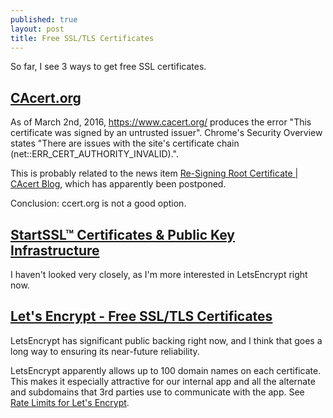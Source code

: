 ```yaml
---
published: true
layout: post
title: Free SSL/TLS Certificates
---
```


So far, I see 3 ways to get free SSL certificates.

## [CAcert.org](http://www.cacert.org/)

As of March 2nd, 2016, https://www.cacert.org/ produces the error "This certificate was signed by an untrusted issuer". Chrome's Security Overview states "There are issues with the site's certificate chain (net::ERR_CERT_AUTHORITY_INVALID).".

This is probably related to the news item [Re-Signing Root Certificate | CAcert Blog](http://blog.cacert.org/2015/12/re-signing-root-certificate/), which has apparently been postponed.

Conclusion: ccert.org is not a good option.


## [StartSSL™ Certificates & Public Key Infrastructure](https://www.startssl.com/Support?v=39)

I haven't looked very closely, as I'm more interested in LetsEncrypt right now.


## [Let's Encrypt - Free SSL/TLS Certificates](https://letsencrypt.org/)

LetsEncrypt has significant public backing right now, and I think that goes a long way to ensuring its near-future reliability.

LetsEncrypt apparently allows up to 100 domain names on each certificate. This makes it especially attractive for our internal app and all the alternate and subdomains that 3rd parties use to communicate with the app. See [Rate Limits for Let's Encrypt](https://community.letsencrypt.org/t/rate-limits-for-lets-encrypt/6769).



